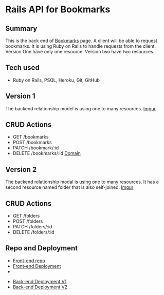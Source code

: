 # Rails API for Bookmarks
## Summary
This is the back end of [Bookmarks](bookmarks-page) page. A client will be able to request bookmarks. It is using Ruby on Rails to handle requests from the client. Version One have only one resource. Version two have two resources.

## Tech used
- Ruby on Rails, PSQL, Heroku, Git, GitHub

## Version 1
The backend relationship model is using one to many resources.
[Imgur](https://i.imgur.com/NZcQJie.png)

## CRUD Actions
- GET /bookmarks
- POST /bookmarks
- PATCH /bookmark/:id
- DELETE /bookmarks/:id
[Domain](https://rail-heroku-project-temple.herokuapp.com/)

## Version 2
The backend relationship modal is using one to many resources. It has a second
resource named folder that is also self-joined.
[Imgur](https://i.imgur.com/ETTBLPn.png)

## CRUD Actions
- GET /folders
- POST /folders
- PATCH /folders/:id
- DELETE /folders/:id

## Repo and Deployment
- [Front-end repo](https://github.com/TakyiuLo/rail-Heroku-Front-End)
- [Front-end Deployment](https://takyiulo.github.io/rail-Heroku-Front-End)
- [bookmarks-page]: https://takyiulo.github.io/rail-Heroku-Front-End
<!-- - [Back-end Repo](https://github.com/TakyiuLo/rail-Heroku-Back-End) -->
- [Back-end Deployment V1](https://rail-heroku-project-temple.herokuapp.com/bookmarks)
- [Back-end Deployment V2](https://rail-heroku-project-temple.herokuapp.com/folders)
